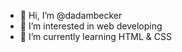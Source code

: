 - 👋 Hi, I’m @dadambecker
- 👀 I’m interested in web developing
- 🌱 I’m currently learning HTML & CSS
<!--- - 💞️ I’m looking to collaborate on ...
- 📫 How to reach me ...--->

<!---
dadambecker/dadambecker is a ✨ special ✨ repository because its `README.md` (this file) appears on your GitHub profile.
You can click the Preview link to take a look at your changes.
--->
